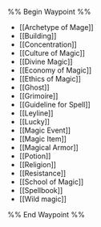 %% Begin Waypoint %%
- [[Archetype of Mage]]
- [[Building]]
- [[Concentration]]
- [[Culture of Magic]]
- [[Divine Magic]]
- [[Economy of Magic]]
- [[Ethics of Magic]]
- [[Ghost]]
- [[Grimoire]]
- [[Guideline for Spell]]
- [[Leyline]]
- [[Lucky]]
- [[Magic Event]]
- [[Magic Item]]
- [[Magical Armor]]
- [[Potion]]
- [[Religion]]
- [[Resistance]]
- [[School of Magic]]
- [[Spellbook]]
- [[Wild magic]]

%% End Waypoint %%
